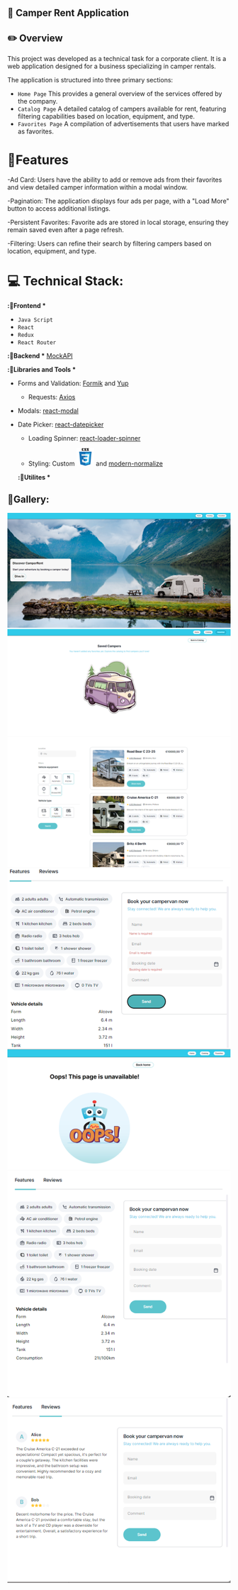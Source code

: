 ## 🚌 Camper Rent Application

## ✏️ Overview

This project was developed as a technical task for a corporate client. It is a web application designed for a business specializing in camper rentals.

The application is structured into three primary sections:

- `Home Page` This provides a general overview of the services offered by the company.
- `Catalog Page` A detailed catalog of campers available for rent, featuring filtering capabilities based on location, equipment, and type.
- `Favorites Page` A compilation of advertisements that users have marked as favorites.

# 📍Features

-Ad Card: Users have the ability to add or remove ads from their favorites and view detailed camper information within a modal window.

-Pagination: The application displays four ads per page, with a "Load More" button to access additional listings.

-Persistent Favorites: Favorite ads are stored in local storage, ensuring they remain saved even after a page refresh.

-Filtering: Users can refine their search by filtering campers based on location, equipment, and type.

# 💻 Technical Stack:

**:🔸Frontend \***

- `Java Script`
- `React`
- `Redux`
- `React Router`

**:🔸Backend \***
<a href="https://mockapi.io" target="_blank" rel="noreferrer">MockAPI</a>

**:🔸Libraries and Tools \***

- Forms and Validation:
  <a href="https://formik.org" target="_blank" rel="noreferrer">Formik</a> and
  <a href="https://github.com/jquense/yup" target="_blank" rel="noreferrer">Yup</a>

  - Requests:
    <a href="https://axios-http.com" target="_blank" rel="noreferrer">Axios</a>

- Modals:
  <a href="https://github.com/reactjs/react-modal" target="_blank" rel="noreferrer">react-modal</a>

- Date Picker:
  <a href="https://reactdatepicker.com" target="_blank" rel="noreferrer">react-datepicker</a>

  - Loading Spinner:
    <a href="https://mhnpd.github.io/react-loader-spinner/" target="_blank" rel="noreferrer">react-loader-spinner</a>

  - Styling: Custom
    <a href="https://www.w3schools.com/css" target="_blank" rel="noreferrer"><img src="https://raw.githubusercontent.com/devicons/devicon/master/icons/css3/css3-original-wordmark.svg" alt="css3" width="40" height="40"/></a>
    and
    <a href="https://github.com/sindresorhus/modern-normalize" target="_blank" rel="noreferrer">modern-normalize</a>

  **:🔸Utilites \***

  <a href="https://app.netlify.com" target="_blank" rel="noreferrer">
</a>
<a href="https://www.figma.com/" target="_blank" rel="noreferrer">
</a>
<a href="https://postman.com" target="_blank" rel="noreferrer">
</a>

##  🌇Gallery:

![Home Page](src/assets/readmeImages/homePage.png)
![Favorites Page](src/assets/readmeImages/favorites.png)
![Filters](src/assets/readmeImages/filters.png)
![Validation](src/assets/readmeImages/validation.png)
![Not Found Page](src/assets/readmeImages/notFoundPage.png)
![Modal & Features](src/assets/readmeImages/features.png)
![Modal & Reviews](src/assets/readmeImages/reviews.png)
